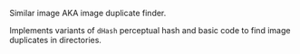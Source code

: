 Similar image AKA image duplicate finder.

Implements variants of `dHash` perceptual hash and basic code to find image duplicates in directories.   